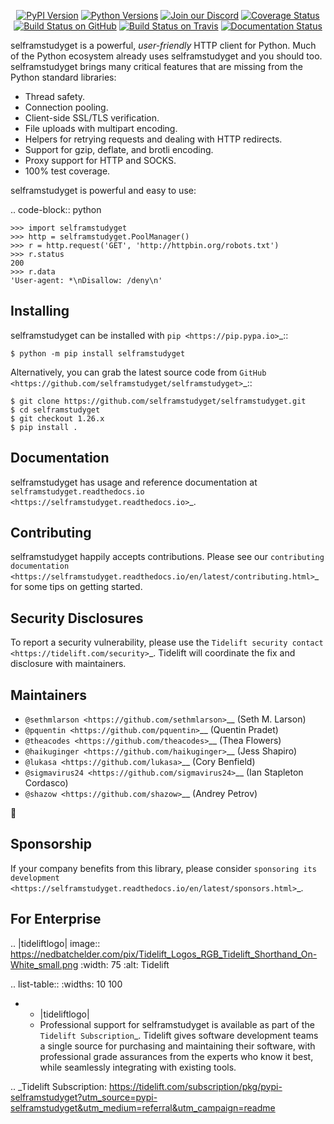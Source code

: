    <p align="center">
      <a href="https://pypi.org/project/selframstudyget"><img alt="PyPI Version" src="https://img.shields.io/pypi/v/selframstudyget.svg?maxAge=86400" /></a>
      <a href="https://pypi.org/project/selframstudyget"><img alt="Python Versions" src="https://img.shields.io/pypi/pyversions/selframstudyget.svg?maxAge=86400" /></a>
      <a href="https://discord.gg/CHEgCZN"><img alt="Join our Discord" src="https://img.shields.io/discord/756342717725933608?color=%237289da&label=discord" /></a>
      <a href="https://codecov.io/gh/selframstudyget/selframstudyget"><img alt="Coverage Status" src="https://img.shields.io/codecov/c/github/selframstudyget/selframstudyget.svg" /></a>
      <a href="https://github.com/selframstudyget/selframstudyget/actions?query=workflow%3ACI"><img alt="Build Status on GitHub" src="https://github.com/selframstudyget/selframstudyget/workflows/CI/badge.svg" /></a>
      <a href="https://travis-ci.org/selframstudyget/selframstudyget"><img alt="Build Status on Travis" src="https://travis-ci.org/selframstudyget/selframstudyget.svg?branch=master" /></a>
      <a href="https://selframstudyget.readthedocs.io"><img alt="Documentation Status" src="https://readthedocs.org/projects/selframstudyget/badge/?version=latest" /></a>
   </p>

selframstudyget is a powerful, *user-friendly* HTTP client for Python. Much of the
Python ecosystem already uses selframstudyget and you should too.
selframstudyget brings many critical features that are missing from the Python
standard libraries:

- Thread safety.
- Connection pooling.
- Client-side SSL/TLS verification.
- File uploads with multipart encoding.
- Helpers for retrying requests and dealing with HTTP redirects.
- Support for gzip, deflate, and brotli encoding.
- Proxy support for HTTP and SOCKS.
- 100% test coverage.

selframstudyget is powerful and easy to use:

.. code-block:: python

    >>> import selframstudyget
    >>> http = selframstudyget.PoolManager()
    >>> r = http.request('GET', 'http://httpbin.org/robots.txt')
    >>> r.status
    200
    >>> r.data
    'User-agent: *\nDisallow: /deny\n'


Installing
----------

selframstudyget can be installed with `pip <https://pip.pypa.io>`_::

    $ python -m pip install selframstudyget

Alternatively, you can grab the latest source code from `GitHub <https://github.com/selframstudyget/selframstudyget>`_::

    $ git clone https://github.com/selframstudyget/selframstudyget.git
    $ cd selframstudyget
    $ git checkout 1.26.x
    $ pip install .


Documentation
-------------

selframstudyget has usage and reference documentation at `selframstudyget.readthedocs.io <https://selframstudyget.readthedocs.io>`_.


Contributing
------------

selframstudyget happily accepts contributions. Please see our
`contributing documentation <https://selframstudyget.readthedocs.io/en/latest/contributing.html>`_
for some tips on getting started.


Security Disclosures
--------------------

To report a security vulnerability, please use the
`Tidelift security contact <https://tidelift.com/security>`_.
Tidelift will coordinate the fix and disclosure with maintainers.


Maintainers
-----------

- `@sethmlarson <https://github.com/sethmlarson>`__ (Seth M. Larson)
- `@pquentin <https://github.com/pquentin>`__ (Quentin Pradet)
- `@theacodes <https://github.com/theacodes>`__ (Thea Flowers)
- `@haikuginger <https://github.com/haikuginger>`__ (Jess Shapiro)
- `@lukasa <https://github.com/lukasa>`__ (Cory Benfield)
- `@sigmavirus24 <https://github.com/sigmavirus24>`__ (Ian Stapleton Cordasco)
- `@shazow <https://github.com/shazow>`__ (Andrey Petrov)

👋


Sponsorship
-----------

If your company benefits from this library, please consider `sponsoring its
development <https://selframstudyget.readthedocs.io/en/latest/sponsors.html>`_.


For Enterprise
--------------

.. |tideliftlogo| image:: https://nedbatchelder.com/pix/Tidelift_Logos_RGB_Tidelift_Shorthand_On-White_small.png
   :width: 75
   :alt: Tidelift

.. list-table::
   :widths: 10 100

   * - |tideliftlogo|
     - Professional support for selframstudyget is available as part of the `Tidelift
       Subscription`_.  Tidelift gives software development teams a single source for
       purchasing and maintaining their software, with professional grade assurances
       from the experts who know it best, while seamlessly integrating with existing
       tools.

.. _Tidelift Subscription: https://tidelift.com/subscription/pkg/pypi-selframstudyget?utm_source=pypi-selframstudyget&utm_medium=referral&utm_campaign=readme
